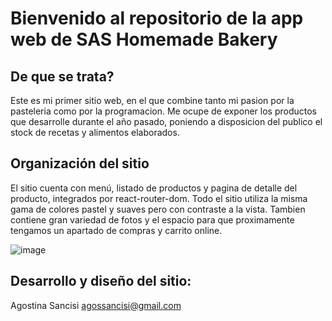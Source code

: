 # Bienvenido al repositorio de la app web de SAS Homemade Bakery

## De que se trata?

Este es mi primer sitio web, en el que combine tanto mi pasion por la pasteleria como por la programacion. Me ocupe de exponer los productos que desarrolle durante el año pasado, poniendo a disposicion del publico el stock de recetas y alimentos elaborados.

## Organización del sitio
El sitio cuenta con menú, listado de productos y pagina de detalle del producto, integrados por react-router-dom.  Todo el sitio utiliza la misma gama de colores pastel y suaves pero con contraste a la vista. Tambien contiene gran variedad de fotos y el espacio para que proximamente tengamos un apartado de compras y carrito online.

![image](https://github.com/demianmozo/react_proyect/blob/master/src/assets/ReactProject.gif)

## Desarrollo y diseño del sitio:
Agostina Sancisi
agossancisi@gmail.com
